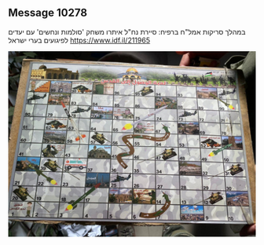## Message 10278

במהלך סריקות אמל"ח ברפיח:
סיירת נח"ל איתרו משחק 'סולמות ונחשים' עם יעדים לפיגועים בערי ישראל
https://www.idf.il/211965

![Photo](./10278/10278_photo.jpg)
